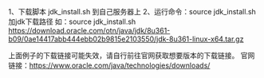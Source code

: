 1、下载脚本 jdk_install.sh 到自己服务器上
2、运行命令：source jdk_install.sh 加jdk下载路径
如：source jdk_install.sh https://download.oracle.com/otn/java/jdk/8u361-b09/0ae14417abb444ebb02b9815e2103550/jdk-8u361-linux-x64.tar.gz

上面例子的下载链接可能失效，请自行前往官网获取想要版本的下载链接。
官网链接：https://www.oracle.com/java/technologies/downloads/